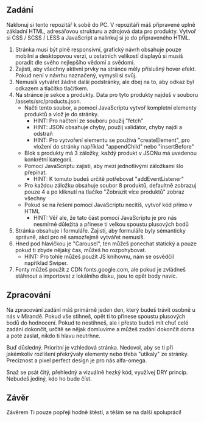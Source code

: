

## Zadání

Naklonuj si tento repozitář k sobě do PC. V repozitáři máš připravené uplně základní HTML, adresářovou strukturu a zdrojová data pro produkty. Vytvoř si CSS / SCSS / LESS a JavaScript a nalinkuj si je do připraveného HTML.

1. Stránka musí být plně responsivní, grafický návrh obsahuje pouze mobilní a desktopovou verzi, u ostatních velikostí displayů si musíš poradit dle svého nejlepšího vědomí a svědomí.
2. Zajisti, aby všechny aktivní prvky na stránce měly příslušný hover efekt. Pokud není v návrhu naznačený, vymysli si svůj.
3. Nemusíš vytvářet žádné další podstránky, ale dbej na to, aby odkaz byl odkazem a tlačítko tlačítkem.
4. Na stránce je sekce s produkty. Data pro tyto produkty najdeš v souboru /assets/src/products.json.
    - Načti tento soubor, a pomocí JavaScriptu vytvoř kompletní elementy produktů a vlož je do stránky.
        - HINT: Pro načtení ze souboru použij "fetch"
        - HINT: JSON obsahuje chyby, použij validátor, chyby najdi a odstraň
        - HINT: Pro vytvoření elementu se používá "createElement", pro vložení do stránky například "appendChild" nebo "insertBefore"
    - Blok s produkty má 3 záložky, každý produkt v JSONu má uvedenou konkrétní kategorii.
    - Pomocí JavaScriptu zajisti, aby mezi jednotlivými záložkami šlo přepínat.
        - HINT: K tomuto budeš určitě potřebovat "addEventListener"
    - Pro každou záložku obsahuje soubor 8 produktů, defaultně zobrazuj pouze 4 a po kliknutí na tlačíko "Zobrazit více produktů" zobraz všechny
    - Pokud se na řešení pomocí JavaScriptu necítíš, vytvoř kód přímo v HTML
        - HINT: Věř ale, že tato část pomocí JavaScriptu je pro nás nesmírně důležitá a přinese ti velkou spoustu plusových bodů
5. Stránka obsahuje i formuláře. Zajisti, aby formuláře byly sémanticky správně, akci pro ně samozřejmě vytvářet nemusíš.
6. Hned pod hlavičkou je "Carousel", ten můžeš ponechat statický a pouze pokud ti zbyde nějaký čas, můžeš ho rozpohybovat.
    - HINT: Pro tohle můžeš použít JS knihovnu, nám se osvědčil například Swiper.
7. Fonty můžeš použít z CDN fonts.google.com, ale pokud je zvládneš stáhnout a importovat z lokálního disku, jsou to opět body navíc.

## Zpracování

Na zpracování zadání máš primárně jeden den, který budeš trávit osobně u nás v Mirandě. Pokud vše stihneš, opět ti to přinese spoustu plusových bodů do hodnocení. Pokud to nestihneš, ale i přesto budeš mít chuť celé zadání dokončit, určitě se nějak domluvíme a můžeš zadání dokončit doma a poté zaslat, nikdo ti hlavu neutrhne.

Buď důsledný. Prioritní je vzhledová stránka. Nedovol, aby se ti při jakémkoliv rozlišení překrývaly elementy nebo třeba "utíkaly" ze stránky. Preciznost a pixel perfect design je pro nás alfa-omega.

Snaž se psát čitý, přehledný a vizuálně hezký kód, využívej DRY princip. Nebudeš jediný, kdo ho bude číst.

## Závěr

Závěrem Ti pouze popřeji hodně štěstí, a těším se na další spolupráci!
